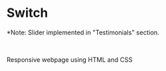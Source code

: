 # Switch

*Note:
Slider implemented in "Testimonials" section.

<br>

Responsive webpage using HTML and CSS

<br>


<br>
